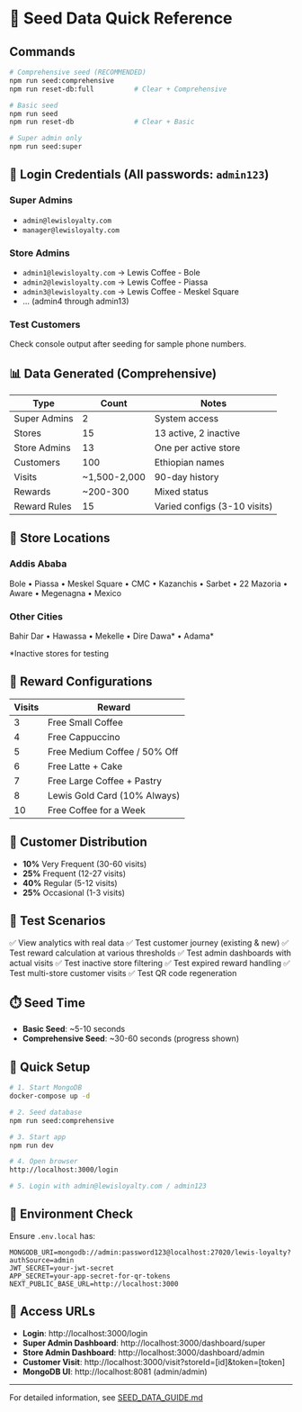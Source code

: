 # 🌱 Seed Data Quick Reference

## Commands

```bash
# Comprehensive seed (RECOMMENDED)
npm run seed:comprehensive
npm run reset-db:full          # Clear + Comprehensive

# Basic seed
npm run seed
npm run reset-db               # Clear + Basic

# Super admin only
npm run seed:super
```

## 🔐 Login Credentials (All passwords: `admin123`)

### Super Admins
- `admin@lewisloyalty.com`
- `manager@lewisloyalty.com`

### Store Admins
- `admin1@lewisloyalty.com` → Lewis Coffee - Bole
- `admin2@lewisloyalty.com` → Lewis Coffee - Piassa
- `admin3@lewisloyalty.com` → Lewis Coffee - Meskel Square
- ... (admin4 through admin13)

### Test Customers
Check console output after seeding for sample phone numbers.

## 📊 Data Generated (Comprehensive)

| Type | Count | Notes |
|------|-------|-------|
| Super Admins | 2 | System access |
| Stores | 15 | 13 active, 2 inactive |
| Store Admins | 13 | One per active store |
| Customers | 100 | Ethiopian names |
| Visits | ~1,500-2,000 | 90-day history |
| Rewards | ~200-300 | Mixed status |
| Reward Rules | 15 | Varied configs (3-10 visits) |

## 🏪 Store Locations

### Addis Ababa
Bole • Piassa • Meskel Square • CMC • Kazanchis • Sarbet • 22 Mazoria • Aware • Megenagna • Mexico

### Other Cities
Bahir Dar • Hawassa • Mekelle • Dire Dawa* • Adama*

*Inactive stores for testing

## 🎁 Reward Configurations

| Visits | Reward |
|--------|--------|
| 3 | Free Small Coffee |
| 4 | Free Cappuccino |
| 5 | Free Medium Coffee / 50% Off |
| 6 | Free Latte + Cake |
| 7 | Free Large Coffee + Pastry |
| 8 | Lewis Gold Card (10% Always) |
| 10 | Free Coffee for a Week |

## 👥 Customer Distribution

- **10%** Very Frequent (30-60 visits)
- **25%** Frequent (12-27 visits)
- **40%** Regular (5-12 visits)
- **25%** Occasional (1-3 visits)

## 🧪 Test Scenarios

✅ View analytics with real data
✅ Test customer journey (existing & new)
✅ Test reward calculation at various thresholds
✅ Test admin dashboards with actual visits
✅ Test inactive store filtering
✅ Test expired reward handling
✅ Test multi-store customer visits
✅ Test QR code regeneration

## ⏱️ Seed Time

- **Basic Seed**: ~5-10 seconds
- **Comprehensive Seed**: ~30-60 seconds (progress shown)

## 🔧 Quick Setup

```bash
# 1. Start MongoDB
docker-compose up -d

# 2. Seed database
npm run seed:comprehensive

# 3. Start app
npm run dev

# 4. Open browser
http://localhost:3000/login

# 5. Login with admin@lewisloyalty.com / admin123
```

## 📝 Environment Check

Ensure `.env.local` has:
```env
MONGODB_URI=mongodb://admin:password123@localhost:27020/lewis-loyalty?authSource=admin
JWT_SECRET=your-jwt-secret
APP_SECRET=your-app-secret-for-qr-tokens
NEXT_PUBLIC_BASE_URL=http://localhost:3000
```

## 🎯 Access URLs

- **Login**: http://localhost:3000/login
- **Super Admin Dashboard**: http://localhost:3000/dashboard/super
- **Store Admin Dashboard**: http://localhost:3000/dashboard/admin
- **Customer Visit**: http://localhost:3000/visit?storeId=[id]&token=[token]
- **MongoDB UI**: http://localhost:8081 (admin/admin)

---

For detailed information, see [SEED_DATA_GUIDE.md](./SEED_DATA_GUIDE.md)







